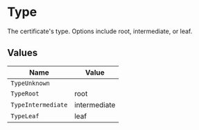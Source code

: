 # Type

The certificate's type. Options include root, intermediate, or leaf.


## Values

| Name               | Value              |
| ------------------ | ------------------ |
| `TypeUnknown`      |                    |
| `TypeRoot`         | root               |
| `TypeIntermediate` | intermediate       |
| `TypeLeaf`         | leaf               |
